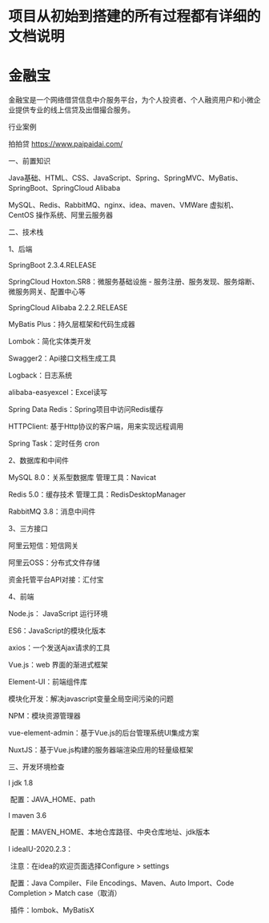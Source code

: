 # 项目从初始到搭建的所有过程都有详细的文档说明



# 金融宝

金融宝是一个网络借贷信息中介服务平台，为个人投资者、个人融资用户和小微企业提供专业的线上信贷及出借撮合服务。

行业案例

拍拍贷 https://www.paipaidai.com/





一、前置知识

 

Java基础、HTML、CSS、JavaScript、Spring、SpringMVC、MyBatis、SpringBoot、SpringCloud Alibaba

 

MySQL、Redis、RabbitMQ、nginx、idea、maven、VMWare 虚拟机、CentOS 操作系统、阿里云服务器

 

二、技术栈

1、后端

 

SpringBoot 2.3.4.RELEASE

SpringCloud Hoxton.SR8：微服务基础设施 - 服务注册、服务发现、服务熔断、微服务网关、配置中心等

SpringCloud Alibaba 2.2.2.RELEASE

MyBatis Plus：持久层框架和代码生成器

Lombok：简化实体类开发

Swagger2：Api接口文档生成工具

Logback：日志系统

alibaba-easyexcel：Excel读写

Spring Data Redis：Spring项目中访问Redis缓存

HTTPClient: 基于Http协议的客户端，用来实现远程调用

Spring Task：定时任务 cron

 

2、数据库和中间件

 

MySQL 8.0：关系型数据库   管理工具：Navicat

Redis 5.0：缓存技术   管理工具：RedisDesktopManager

RabbitMQ 3.8：消息中间件

 

 

3、三方接口

 

阿里云短信：短信网关

阿里云OSS：分布式文件存储

资金托管平台API对接：汇付宝

 

 

4、前端

 

Node.js： JavaScript 运行环境

ES6：JavaScript的模块化版本

axios：一个发送Ajax请求的工具

Vue.js：web 界面的渐进式框架

Element-UI：前端组件库

模块化开发：解决javascript变量全局空间污染的问题

NPM：模块资源管理器

vue-element-admin：基于Vue.js的后台管理系统UI集成方案

NuxtJS：基于Vue.js构建的服务器端渲染应用的轻量级框架

 

三、开发环境检查

l jdk 1.8

​    配置：JAVA_HOME、path

 

l maven 3.6

​    配置：MAVEN_HOME、本地仓库路径、中央仓库地址、jdk版本

 

l ideaIU-2020.2.3：

​    注意：在idea的欢迎页面选择Configure > settings

​    配置：Java Compiler、File Encodings、Maven、Auto Import、Code Completion > Match case（取消）

​    插件：lombok、MyBatisX

 

 

 
